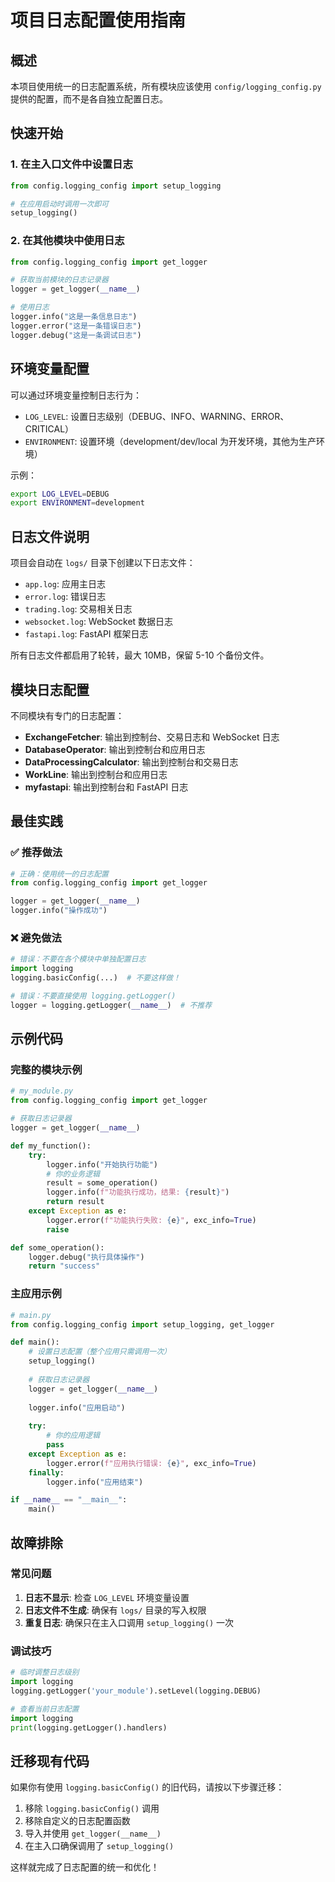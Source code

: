 # 项目日志配置使用指南

## 概述

本项目使用统一的日志配置系统，所有模块应该使用 `config/logging_config.py` 提供的配置，而不是各自独立配置日志。

## 快速开始

### 1. 在主入口文件中设置日志

```python
from config.logging_config import setup_logging

# 在应用启动时调用一次即可
setup_logging()
```

### 2. 在其他模块中使用日志

```python
from config.logging_config import get_logger

# 获取当前模块的日志记录器
logger = get_logger(__name__)

# 使用日志
logger.info("这是一条信息日志")
logger.error("这是一条错误日志")
logger.debug("这是一条调试日志")
```

## 环境变量配置

可以通过环境变量控制日志行为：

- `LOG_LEVEL`: 设置日志级别（DEBUG、INFO、WARNING、ERROR、CRITICAL）
- `ENVIRONMENT`: 设置环境（development/dev/local 为开发环境，其他为生产环境）

示例：
```bash
export LOG_LEVEL=DEBUG
export ENVIRONMENT=development
```

## 日志文件说明

项目会自动在 `logs/` 目录下创建以下日志文件：

- `app.log`: 应用主日志
- `error.log`: 错误日志
- `trading.log`: 交易相关日志
- `websocket.log`: WebSocket 数据日志
- `fastapi.log`: FastAPI 框架日志

所有日志文件都启用了轮转，最大 10MB，保留 5-10 个备份文件。

## 模块日志配置

不同模块有专门的日志配置：

- **ExchangeFetcher**: 输出到控制台、交易日志和 WebSocket 日志
- **DatabaseOperator**: 输出到控制台和应用日志
- **DataProcessingCalculator**: 输出到控制台和交易日志
- **WorkLine**: 输出到控制台和应用日志
- **myfastapi**: 输出到控制台和 FastAPI 日志

## 最佳实践

### ✅ 推荐做法

```python
# 正确：使用统一的日志配置
from config.logging_config import get_logger

logger = get_logger(__name__)
logger.info("操作成功")
```

### ❌ 避免做法

```python
# 错误：不要在各个模块中单独配置日志
import logging
logging.basicConfig(...)  # 不要这样做！

# 错误：不要直接使用 logging.getLogger()
logger = logging.getLogger(__name__)  # 不推荐
```

## 示例代码

### 完整的模块示例

```python
# my_module.py
from config.logging_config import get_logger

# 获取日志记录器
logger = get_logger(__name__)

def my_function():
    try:
        logger.info("开始执行功能")
        # 你的业务逻辑
        result = some_operation()
        logger.info(f"功能执行成功，结果: {result}")
        return result
    except Exception as e:
        logger.error(f"功能执行失败: {e}", exc_info=True)
        raise

def some_operation():
    logger.debug("执行具体操作")
    return "success"
```

### 主应用示例

```python
# main.py
from config.logging_config import setup_logging, get_logger

def main():
    # 设置日志配置（整个应用只需调用一次）
    setup_logging()
    
    # 获取日志记录器
    logger = get_logger(__name__)
    
    logger.info("应用启动")
    
    try:
        # 你的应用逻辑
        pass
    except Exception as e:
        logger.error(f"应用执行错误: {e}", exc_info=True)
    finally:
        logger.info("应用结束")

if __name__ == "__main__":
    main()
```

## 故障排除

### 常见问题

1. **日志不显示**: 检查 `LOG_LEVEL` 环境变量设置
2. **日志文件不生成**: 确保有 `logs/` 目录的写入权限
3. **重复日志**: 确保只在主入口调用 `setup_logging()` 一次

### 调试技巧

```python
# 临时调整日志级别
import logging
logging.getLogger('your_module').setLevel(logging.DEBUG)

# 查看当前日志配置
import logging
print(logging.getLogger().handlers)
```

## 迁移现有代码

如果你有使用 `logging.basicConfig()` 的旧代码，请按以下步骤迁移：

1. 移除 `logging.basicConfig()` 调用
2. 移除自定义的日志配置函数
3. 导入并使用 `get_logger(__name__)`
4. 在主入口确保调用了 `setup_logging()`

这样就完成了日志配置的统一和优化！